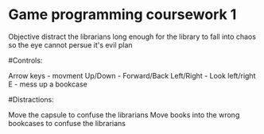 # Game programming coursework 1
Objective distract the librarians long enough for the library to fall into chaos so the eye cannot persue it's evil plan

#Controls:

Arrow keys - movment
Up/Down - Forward/Back
Left/Right - Look left/right
E - mess up a bookcase

#Distractions:

Move the capsule to confuse the librarians
Move books into the wrong bookcases to confuse the librarians


